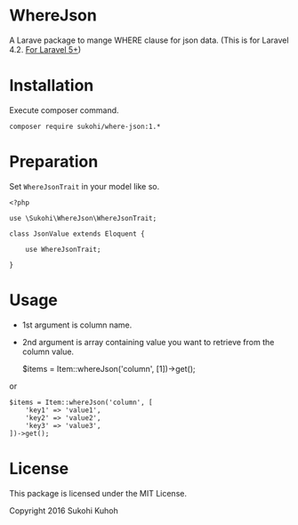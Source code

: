# WhereJson
A Larave package to mange WHERE clause for json data.
(This is for Laravel 4.2. [For Laravel 5+](https://github.com/SUKOHI/WhereJson))

# Installation

Execute composer command.

    composer require sukohi/where-json:1.*

# Preparation
    
Set `WhereJsonTrait` in your model like so.
    
    <?php
    
    use \Sukohi\WhereJson\WhereJsonTrait;
    
    class JsonValue extends Eloquent {
    
        use WhereJsonTrait;
    
    }

# Usage

* 1st argument is column name.
* 2nd argument is array containing value you want to retrieve from the column value.


    $items = Item::whereJson('column', [1])->get();
    
or
    
    $items = Item::whereJson('column', [
        'key1' => 'value1', 
        'key2' => 'value2', 
        'key3' => 'value3', 
    ])->get();

# License

This package is licensed under the MIT License.

Copyright 2016 Sukohi Kuhoh